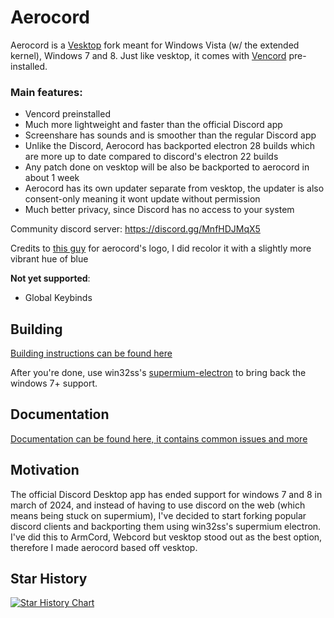 # Aerocord

Aerocord is a [Vesktop](https://github.com/Vencord/Vesktop) fork meant for Windows Vista (w/ the extended kernel), Windows 7 and 8. Just like vesktop, it comes with [Vencord](https://github.com/Vendicated/Vencord) pre-installed.

### Main features:

- Vencord preinstalled
- Much more lightweight and faster than the official Discord app
- Screenshare has sounds and is smoother than the regular Discord app
- Unlike the Discord, Aerocord has backported electron 28 builds which are more up to date compared to discord's electron 22 builds
- Any patch done on vesktop will be also be backported to aerocord in about 1 week
- Aerocord has its own updater separate from vesktop, the updater is also consent-only meaning it wont update without permission
- Much better privacy, since Discord has no access to your system

Community discord server: https://discord.gg/MnfHDJMqX5

Credits to [this guy](https://www.deviantart.com/miltonator/art/Discord-Icon-for-Windows-and-MacOS-Skeuomorphism-876399496) for aerocord's logo, I did recolor it with a slightly more vibrant hue of blue

**Not yet supported**:

-   Global Keybinds

## Building
[Building instructions can be found here](https://github.com/AiekDev/aerocord/blob/main/Building.MD)

After you're done, use win32ss's [supermium-electron](https://github.com/win32ss/supermium-electron/releases) to bring back the windows 7+ support.

## Documentation
[Documentation can be found here, it contains common issues and more](https://github.com/AiekDev/aerocord/blob/main/Documentation.MD)

## Motivation

The official Discord Desktop app has ended support for windows 7 and 8 in march of 2024, and instead of having to use discord on the web (which means being stuck on supermium), I've decided to start forking popular discord clients and backporting them using win32ss's supermium electron. I've did this to ArmCord, Webcord but vesktop stood out as the best option, therefore I made aerocord based off vesktop.

## Star History

<a href="https://star-history.com/#AiekDev/aerocord&Timeline">
  <picture>
    <source media="(prefers-color-scheme: dark)" srcset="https://api.star-history.com/svg?repos=AiekDev/aerocord&type=Timeline&theme=dark" />
    <source media="(prefers-color-scheme: light)" srcset="https://api.star-history.com/svg?repos=AiekDev/aerocord&type=Timeline" />
    <img alt="Star History Chart" src="https://api.star-history.com/svg?repos=Vendicated/Vencord&type=Timeline" />
  </picture>
</a>
